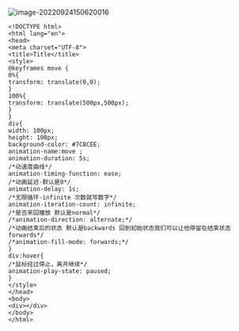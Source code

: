 ![image-20220924150620016](https://manv-typora.oss-cn-hangzhou.aliyuncs.com/typora-imgimage-20220924150620016.png)

```
<!DOCTYPE html>
<html lang="en">
<head>
<meta charset="UTF-8">
<title>Title</title>
<style>
@keyframes move {
0%{
transform: translate(0,0);
}
100%{
transform: translate(500px,500px);
}
}
div{
width: 100px;
height: 100px;
background-color: #7CBCEE;
animation-name:move ;
animation-duration: 5s;
/*动速度曲线*/
animation-timing-function: ease;
/*动画延迟-默认是0*/
animation-delay: 1s;
/*无限循环-infinite 次数就写数字*/
animation-iteration-count: infinite;
/*是否来回播放 默认是normal*/
/*animation-direction: alternate;*/
/*动画结束后的状态 默认是backwards 回到初始状态我们可以让他停留在结束状态forwards*/
/*animation-fill-mode: forwards;*/
}
div:hover{
/*鼠标经过停止，离开继续*/
animation-play-state: paused;
}
</style>
</head>
<body>
<div></div>
</body>
</html>

```

